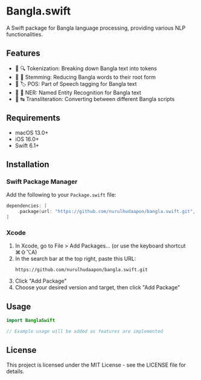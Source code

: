 # Bangla.swift

A Swift package for Bangla language processing, providing various NLP functionalities.

## Features

- 📄️ 🔍 Tokenization: Breaking down Bangla text into tokens
- 📄️ 🌱 Stemming: Reducing Bangla words to their root form
- 📄️ 🏷️ POS: Part of Speech tagging for Bangla text
- 📄️ 🔖 NER: Named Entity Recognition for Bangla text
- 📄️ ↹ Transliteration: Converting between different Bangla scripts

## Requirements

- macOS 13.0+
- iOS 16.0+
- Swift 6.1+

## Installation

### Swift Package Manager

Add the following to your `Package.swift` file:

```swift
dependencies: [
    .package(url: "https://github.com/nurulhudaapon/bangla.swift.git", from: "0.0.0")
]
```

### Xcode

1. In Xcode, go to File > Add Packages... (or use the keyboard shortcut ⌘⇧⌥A)
2. In the search bar at the top right, paste this URL:
   ```
   https://github.com/nurulhudaapon/bangla.swift.git
   ```
3. Click "Add Package"
4. Choose your desired version and target, then click "Add Package"

## Usage

```swift
import BanglaSwift

// Example usage will be added as features are implemented
```

## License

This project is licensed under the MIT License - see the LICENSE file for details.
